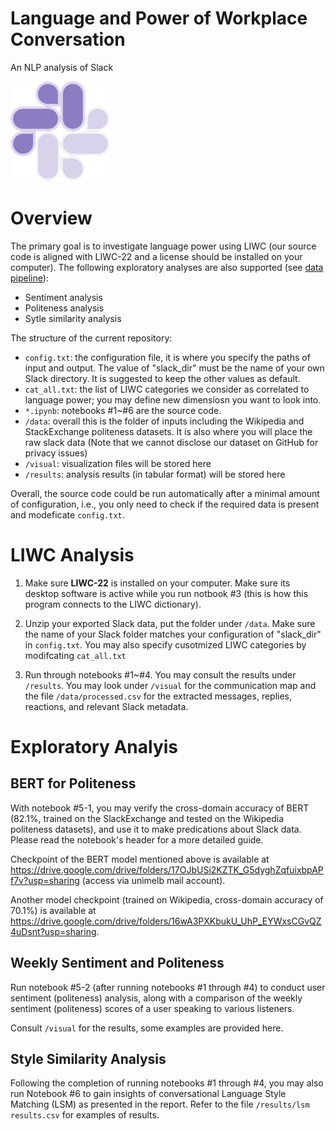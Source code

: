 # Language and Power of Workplace Conversation

An NLP analysis of Slack 

![](assets/logo.png)

# Overview

The primary goal is to investigate language power using LIWC (our source code is aligned with LIWC-22 and a license should be installed on your computer). The following exploratory analyses are also supported (see [data pipeline](https://github.com/sherl9/Language-Power-of-Workplace-Conversation/blob/main/visual/data_pipeline.pdf)):

* Sentiment analysis
* Politeness analysis
* Sytle similarity analysis

The structure of the current repository:

* `config.txt`: the configuration file, it is where you specify the paths of input and output. The value of "slack_dir" must be the name of your own Slack directory. It is suggested to keep the other values as default.
* `cat_all.txt`: the list of LIWC categories we consider as correlated to language power; you may define new dimensiosn you want to look into.
* `*.ipynb`: notebooks #1~#6 are the source code.
* `/data`: overall this is the folder of inputs including the Wikipedia and StackExchange politeness datasets. It is also where you will place the raw slack data (Note that we cannot disclose our dataset on GitHub for privacy issues)
* `/visual`: visualization files will be stored here
* `/results`: analysis results (in tabular format) will be stored here

Overall, the source code could be run automatically after a minimal amount of configuration, i.e., you only need to check if the required data is present and modeficate `config.txt`.

# LIWC Analysis

1. Make sure **LIWC-22** is installed on your computer. Make sure its desktop software is active while you run notbook #3 (this is how this program connects to the LIWC dictionary). 

2. Unzip your exported Slack data, put the folder under `/data`. Make sure the name of your Slack folder matches your configuration of "slack_dir" in `config.txt`. You may also specify cusotmized LIWC categories by modifcating `cat_all.txt`

3. Run through notebooks #1~#4. You may consult the results under `/results`. You may look under `/visual` for the communication map and the file `/data/processed.csv` for the extracted messages, replies, reactions, and relevant Slack metadata.

# Exploratory Analyis

## BERT for Politeness

With notebook #5-1, you may verify the cross-domain accuracy of BERT (82.1%, trained on the SlackExchange and tested on the Wikipedia politeness datasets), and use it to make predications about Slack data. Please read the notebook's header for a more detailed guide. 

Checkpoint of the BERT model mentioned above is available at https://drive.google.com/drive/folders/17OJbUSi2KZTK_G5dyghZqfuixbpAPf7v?usp=sharing (access via unimelb mail account).

Another model checkpoint (trained on Wikipedia, cross-domain accuracy of 70.1%) is available at https://drive.google.com/drive/folders/16wA3PXKbukU_UhP_EYWxsCGvQZ4uDsnt?usp=sharing.

## Weekly Sentiment and Politeness

Run notebook #5-2 (after running notebooks #1 through #4) to conduct user sentiment (politeness) analysis, along with a comparison of the weekly sentiment (politeness) scores of a user speaking to various listeners.

Consult `/visual` for the results, some examples are provided here.

## Style Similarity Analysis

Following the completion of running notebooks #1 through #4, you may also run Notebook #6 to gain insights of conversational Language Style Matching (LSM) as presented in the report. Refer to the file `/results/lsm results.csv` for examples of results.
